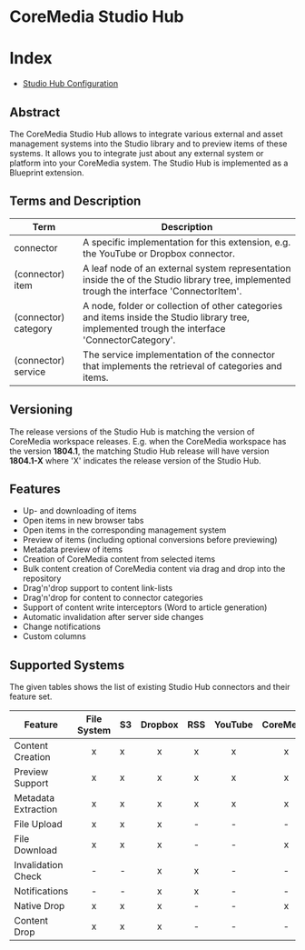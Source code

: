 # CoreMedia Studio Hub

# Index

* [Studio Hub Configuration](https://github.com/CoreMedia/coremedia-studio-hub/blob/master/documentation/Configuration.md)

## Abstract

The CoreMedia Studio Hub allows to integrate various external
and asset management systems into the Studio library and to preview items of these systems.
It allows you to integrate just about any external system or platform into your CoreMedia system.
The Studio Hub is implemented as a Blueprint extension.


## Terms and Description


| Term | Description |
| ---- | ----------- |
| connector | A specific implementation for this extension, e.g. the YouTube or Dropbox connector. |
| (connector) item | A leaf node of an external system representation inside the of the Studio library tree, implemented trough the interface 'ConnectorItem'. |
| (connector) category | A node, folder or collection of other categories and items inside the Studio library tree, implemented trough the interface 'ConnectorCategory'. |
| (connector) service | The service implementation of the connector that implements the retrieval of categories and items. |

## Versioning

The release versions of the Studio Hub is matching the version of CoreMedia workspace releases.
E.g. when the CoreMedia workspace has the version __1804.1__, the matching Studio Hub release will have
version __1804.1-X__ where 'X' indicates the release version of the Studio Hub.

## Features

 * Up- and downloading of items
 * Open items in new browser tabs
 * Open items in the corresponding management system
 * Preview of items (including optional conversions before previewing)
 * Metadata preview of items
 * Creation of CoreMedia content from selected items
 * Bulk content creation of CoreMedia content via drag and drop into the repository
 * Drag'n'drop support to content link-lists
 * Drag'n'drop for content to connector categories
 * Support of content write interceptors (Word to article generation)
 * Automatic invalidation after server side changes
 * Change notifications
 * Custom columns


## Supported Systems

The given tables shows the list of existing Studio Hub connectors and their feature set.


| Feature              | File System | S3  | Dropbox |  RSS | YouTube | CoreMedia | Canto Cumulus | Cloudinary | Navigation |
| -------------------- |:-----------:|:--- |:-------:|:----:|:-------:|:---------:|:-------------:|:----------:|:----------:|
| Content Creation     |     x       |  x  |    x    |  x   |    x    |     x     |        x      |     x      |     -      |
| Preview Support      |     x       |  x  |    x    |  x   |    x    |     x     |        x      |     x      |     x      |
| Metadata Extraction  |     x       |  x  |    x    |  x   |    x    |     x     |        x      |     x      |     x      |
| File Upload          |     x       |  x  |    x    |  -   |    -    |     -     |        x      |     x      |     -      |
| File Download        |     x       |  x  |    x    |  -   |    -    |     x     |        x      |     x      |     -      |
| Invalidation Check   |     -       |  -  |    x    |  x   |    -    |     -     |        -      |     -      |     -      |
| Notifications        |     -       |  -  |    x    |  x   |    -    |     -     |        -      |     -      |     -      |
| Native Drop          |     x       |  x  |    x    |  -   |    -    |     x     |        x      |     x      |     -      |
| Content Drop         |     x       |  x  |    x    |  -   |    -    |     -     |        x      |     x      |     x      |


